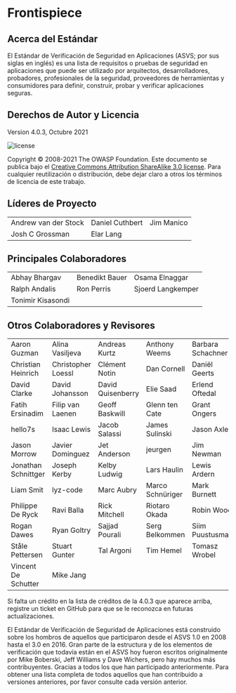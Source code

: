 # Frontispiece

## Acerca del Estándar

El Estándar de Verificación de Seguridad en Aplicaciones (ASVS; por sus siglas en inglés) es una lista de requisitos o pruebas de seguridad en aplicaciones que puede ser utilizado por arquitectos, desarrolladores, probadores, profesionales de la seguridad, proveedores de herramientas y consumidores para definir, construir, probar y verificar aplicaciones seguras.

## Derechos de Autor y Licencia

Version 4.0.3, Octubre 2021

![license](../images/license.png)

Copyright © 2008-2021 The OWASP Foundation. Este documento se publica bajo el [Creative Commons Attribution ShareAlike 3.0 license](https://creativecommons.org/licenses/by-sa/3.0/). Para cualquier reutilización o distribución, debe dejar claro a otros los términos de licencia de este trabajo.

## Líderes de Proyecto

|                      	|                 	|            	|
|----------------------	|-----------------	|------------	|
| Andrew van der Stock 	| Daniel Cuthbert 	| Jim Manico 	|
| Josh C Grossman      	| Elar Lang     	|            	|

## Principales Colaboradores

|                	|                	|                   	|
|----------------	|----------------	|-------------------	|
| Abhay Bhargav  	| Benedikt Bauer 	| Osama Elnaggar    	|
| Ralph Andalis 	| Ron Perris     	| Sjoerd Langkemper 	|
| Tonimir Kisasondi |               	|                   	|

## Otros Colaboradores y Revisores

|                     |                    |                   |                  |                   |
| ------------------- | ------------------ | ----------------- | ---------------- | ----------------- |
| Aaron Guzman        | Alina Vasiljeva    | Andreas Kurtz     | Anthony Weems    | Barbara Schachner |
| Christian Heinrich  | Christopher Loessl | Clément Notin     | Dan Cornell      | Daniël Geerts     |
| David Clarke        | David Johansson    | David Quisenberry | Elie Saad        | Erlend Oftedal    |
| Fatih Ersinadim     | Filip van Laenen   | Geoff Baskwill    | Glenn ten Cate   | Grant Ongers      |
| hello7s             | Isaac Lewis        | Jacob Salassi     | James Sulinski   | Jason Axley       |
| Jason Morrow        | Javier Dominguez   | Jet Anderson      | jeurgen          | Jim Newman        |
| Jonathan Schnittger | Joseph Kerby       | Kelby Ludwig      | Lars Haulin      | Lewis Ardern      |
| Liam Smit           | lyz-code           | Marc Aubry        | Marco Schnüriger | Mark Burnett      |
| Philippe De Ryck    | Ravi Balla         | Rick Mitchell     | Riotaro Okada    | Robin Wood        |
| Rogan Dawes         | Ryan Goltry        | Sajjad Pourali    | Serg Belkommen   | Siim Puustusmaa   |
| Ståle Pettersen     | Stuart Gunter      | Tal Argoni        | Tim Hemel        | Tomasz Wrobel     |
| Vincent De Schutter | Mike Jang          |                   |                  |                   |



Si falta un crédito en la lista de créditos de la 4.0.3 que aparece arriba, registre un ticket en GitHub para que se le reconozca en futuras actualizaciones.

El Estándar de Verificación de Seguridad de Aplicaciones está construido sobre los hombros de aquellos que participaron desde el ASVS 1.0 en 2008 hasta el 3.0 en 2016. Gran parte de la estructura y de los elementos de verificación que todavía están en el ASVS hoy fueron escritos originalmente por Mike Boberski, Jeff Williams y Dave Wichers, pero hay muchos más contribuyentes. Gracias a todos los que han participado anteriormente. Para obtener una lista completa de todos aquellos que han contribuido a versiones anteriores, por favor consulte cada versión anterior.